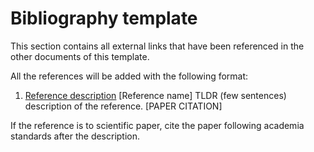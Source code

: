 # Bibliography template

This section contains all external links that have been referenced in the other
documents of this template.

All the references will be added with the following format:

1. [Reference description](https:/reference_link) [Reference name] TLDR (few sentences) description of the reference.
[PAPER CITATION]

If the reference is to scientific paper, cite the paper following academia standards after the description.
